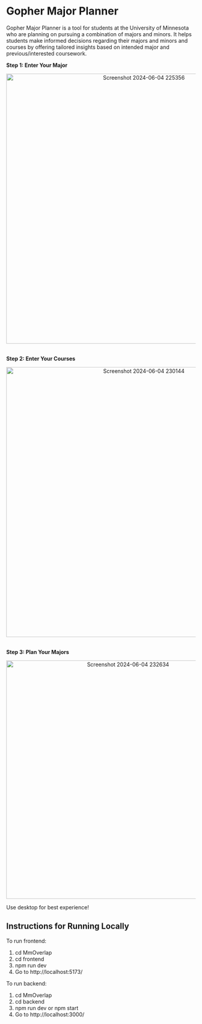 # Gopher Major Planner
Gopher Major Planner is a tool for students at the University of Minnesota who are planning on pursuing a combination of majors and minors. It helps students make informed decisions regarding their majors and minors and courses by offering tailored insights based on intended major and previous/interested coursework.

 
<strong>Step 1: Enter Your Major</strong>
<p align="center">
<img align="center" width="716" alt="Screenshot 2024-06-04 225356" src="https://github.com/stevennTam/MmOverlap/assets/60487779/e5a82b3c-0c67-427e-918c-612dd1317a80"><br /><br />
</p>



<strong>Step 2: Enter Your Courses</strong>
<p align="center">
<img width="716" alt="Screenshot 2024-06-04 230144" src="https://github.com/stevennTam/MmOverlap/assets/60487779/08b1b3a9-6489-4d3f-b232-aca4633ba380"><br /><br />
</p>
<strong>Step 3: Plan Your Majors</strong>
<p align="center">
<img width="632" alt="Screenshot 2024-06-04 232634" src="https://github.com/stevennTam/MmOverlap/assets/60487779/ce2245ca-5409-4354-9a96-816cff87ea4c"><br />
</p>

Use desktop for best experience!
## Instructions for Running Locally

To run frontend:
1. cd MmOverlap
2. cd frontend
3. npm run dev
4. Go to http://localhost:5173/

To run backend:
1. cd MmOverlap
2. cd backend
3. npm run dev
or npm start
4. Go to http://localhost:3000/
